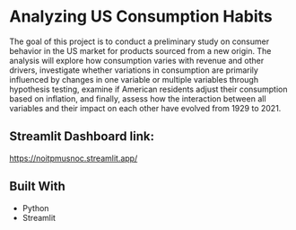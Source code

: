 # Analyzing US Consumption Habits

The goal of this project is to conduct a preliminary study on consumer behavior in the US market for products sourced from a new origin. The analysis will explore how consumption varies with revenue and other drivers, investigate whether variations in consumption are primarily influenced by changes in one variable or multiple variables through hypothesis testing, examine if American residents adjust their consumption based on inflation, and finally, assess how the interaction between all variables and their impact on each other have evolved from 1929 to 2021. 

## Streamlit Dashboard link: 
https://noitpmusnoc.streamlit.app/

## Built With
- Python
- Streamlit
